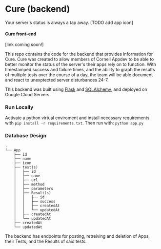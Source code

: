 # Cure (backend)
Your server's status is always a tap away.
[TODO add app icon]

#### Cure front-end
[link coming soon!]

This repo contains the code for the backend that provides information for Cure. Cure was created to allow members of Cornell Appdev to be able to better monitor the status of the server's their apps rely on to function. With timestamped success and failure times, and the ability to graph the results of multiple tests over the course of a day, the team will be able document and react to unexptected server disturbances 24-7. 
 
This backend was built using [Flask](https://flask-sqlalchemy.palletsprojects.com/en/2.x/ ) and [SQLAlchemy](https://www.sqlalchemy.org), and deployed on Google Cloud Servers.

### Run Locally
Activate a python virtual enviroment and install necessary requirements with `pip install -r requirements.txt`. Then run with:
```python app.py```


### Database Design
```
.
└── App
    ├── id
    ├── name
    ├── icon
    ├── test(s)
    │   ├── id
    │   ├── name
    │   ├── url
    │   ├── method
    │   ├── parameters
    │   ├── Result(s)
    │   │   ├── id
    │   │   ├── success
    │   │   ├── createdAt
    │   │   └── updatedAt
    │   ├── createdAt
    │   └── updatedAt
    ├── createdAt
    └── updatedAt
```
The backend has endpoints for posting, retreiving and deletion of Apps, their Tests, and the Results of said tests. 
